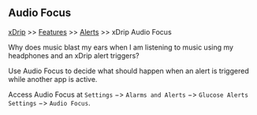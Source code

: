 ## Audio Focus
[xDrip](../README.md) >> [Features](./Features_page.md) >> [Alerts](./Alerts_page.md) >> xDrip Audio Focus  
  
Why does music blast my ears when I am listening to music using my headphones and an xDrip alert triggers?  
  
Use Audio Focus to decide what should happen when an alert is triggered while another app is active.  
  
Access Audio Focus at `Settings` &#8722;> `Alarms and Alerts` &#8722;> `Glucose Alerts Settings` &#8722;> `Audio Focus`.  
